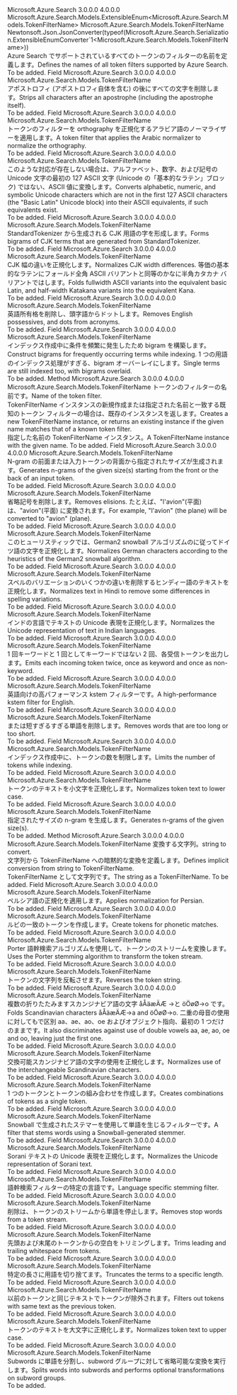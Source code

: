 <Type Name="TokenFilterName" FullName="Microsoft.Azure.Search.Models.TokenFilterName">
  <TypeSignature Language="C#" Value="public sealed class TokenFilterName : Microsoft.Azure.Search.Models.ExtensibleEnum&lt;Microsoft.Azure.Search.Models.TokenFilterName&gt;" />
  <TypeSignature Language="ILAsm" Value=".class public auto ansi sealed beforefieldinit TokenFilterName extends Microsoft.Azure.Search.Models.ExtensibleEnum`1&lt;class Microsoft.Azure.Search.Models.TokenFilterName&gt;" />
  <TypeSignature Language="DocId" Value="T:Microsoft.Azure.Search.Models.TokenFilterName" />
  <TypeSignature Language="VB.NET" Value="Public NotInheritable Class TokenFilterName&#xA;Inherits ExtensibleEnum(Of TokenFilterName)" />
  <TypeSignature Language="F#" Value="type TokenFilterName = class&#xA;    inherit ExtensibleEnum&lt;TokenFilterName&gt;" />
  <AssemblyInfo>
    <AssemblyName>Microsoft.Azure.Search</AssemblyName>
    <AssemblyVersion>3.0.0.0</AssemblyVersion>
    <AssemblyVersion>4.0.0.0</AssemblyVersion>
  </AssemblyInfo>
  <Base>
    <BaseTypeName>Microsoft.Azure.Search.Models.ExtensibleEnum&lt;Microsoft.Azure.Search.Models.TokenFilterName&gt;</BaseTypeName>
    <BaseTypeArguments>
      <BaseTypeArgument TypeParamName="T">Microsoft.Azure.Search.Models.TokenFilterName</BaseTypeArgument>
    </BaseTypeArguments>
  </Base>
  <Interfaces />
  <Attributes>
    <Attribute>
      <AttributeName>Newtonsoft.Json.JsonConverter(typeof(Microsoft.Azure.Search.Serialization.ExtensibleEnumConverter`1&lt;Microsoft.Azure.Search.Models.TokenFilterName&gt;))</AttributeName>
    </Attribute>
  </Attributes>
  <Docs>
    <summary>
            <span data-ttu-id="eac76-101">Azure Search でサポートされているすべてのトークンのフィルターの名前を定義します。</span><span class="sxs-lookup"><span data-stu-id="eac76-101">Defines the names of all token filters supported by Azure Search.</span></span>
            <see href="https://docs.microsoft.com/rest/api/searchservice/Custom-analyzers-in-Azure-Search" /></summary>
    <remarks>To be added.</remarks>
  </Docs>
  <Members>
    <Member MemberName="Apostrophe">
      <MemberSignature Language="C#" Value="public static readonly Microsoft.Azure.Search.Models.TokenFilterName Apostrophe;" />
      <MemberSignature Language="ILAsm" Value=".field public static initonly class Microsoft.Azure.Search.Models.TokenFilterName Apostrophe" />
      <MemberSignature Language="DocId" Value="F:Microsoft.Azure.Search.Models.TokenFilterName.Apostrophe" />
      <MemberSignature Language="VB.NET" Value="Public Shared ReadOnly Apostrophe As TokenFilterName " />
      <MemberSignature Language="F#" Value=" staticval mutable Apostrophe : Microsoft.Azure.Search.Models.TokenFilterName" Usage="Microsoft.Azure.Search.Models.TokenFilterName.Apostrophe" />
      <MemberType>Field</MemberType>
      <AssemblyInfo>
        <AssemblyName>Microsoft.Azure.Search</AssemblyName>
        <AssemblyVersion>3.0.0.0</AssemblyVersion>
        <AssemblyVersion>4.0.0.0</AssemblyVersion>
      </AssemblyInfo>
      <ReturnValue>
        <ReturnType>Microsoft.Azure.Search.Models.TokenFilterName</ReturnType>
      </ReturnValue>
      <Docs>
        <summary>
            <span data-ttu-id="eac76-102">アポストロフィ (アポストロフィ自体を含む) の後にすべての文字を削除します。</span><span class="sxs-lookup"><span data-stu-id="eac76-102">Strips all characters after an apostrophe (including the apostrophe itself).</span></span>
            <see href="http://lucene.apache.org/core/4_10_3/analyzers-common/org/apache/lucene/analysis/tr/ApostropheFilter.html" /></summary>
        <remarks>To be added.</remarks>
      </Docs>
    </Member>
    <Member MemberName="ArabicNormalization">
      <MemberSignature Language="C#" Value="public static readonly Microsoft.Azure.Search.Models.TokenFilterName ArabicNormalization;" />
      <MemberSignature Language="ILAsm" Value=".field public static initonly class Microsoft.Azure.Search.Models.TokenFilterName ArabicNormalization" />
      <MemberSignature Language="DocId" Value="F:Microsoft.Azure.Search.Models.TokenFilterName.ArabicNormalization" />
      <MemberSignature Language="VB.NET" Value="Public Shared ReadOnly ArabicNormalization As TokenFilterName " />
      <MemberSignature Language="F#" Value=" staticval mutable ArabicNormalization : Microsoft.Azure.Search.Models.TokenFilterName" Usage="Microsoft.Azure.Search.Models.TokenFilterName.ArabicNormalization" />
      <MemberType>Field</MemberType>
      <AssemblyInfo>
        <AssemblyName>Microsoft.Azure.Search</AssemblyName>
        <AssemblyVersion>3.0.0.0</AssemblyVersion>
        <AssemblyVersion>4.0.0.0</AssemblyVersion>
      </AssemblyInfo>
      <ReturnValue>
        <ReturnType>Microsoft.Azure.Search.Models.TokenFilterName</ReturnType>
      </ReturnValue>
      <Docs>
        <summary>
            <span data-ttu-id="eac76-103">トークンのフィルターを orthography を正規化するアラビア語のノーマライザーを適用します。</span><span class="sxs-lookup"><span data-stu-id="eac76-103">A token filter that applies the Arabic normalizer to normalize the orthography.</span></span>
            <see href="http://lucene.apache.org/core/4_10_3/analyzers-common/org/apache/lucene/analysis/ar/ArabicNormalizationFilter.html" /></summary>
        <remarks>To be added.</remarks>
      </Docs>
    </Member>
    <Member MemberName="AsciiFolding">
      <MemberSignature Language="C#" Value="public static readonly Microsoft.Azure.Search.Models.TokenFilterName AsciiFolding;" />
      <MemberSignature Language="ILAsm" Value=".field public static initonly class Microsoft.Azure.Search.Models.TokenFilterName AsciiFolding" />
      <MemberSignature Language="DocId" Value="F:Microsoft.Azure.Search.Models.TokenFilterName.AsciiFolding" />
      <MemberSignature Language="VB.NET" Value="Public Shared ReadOnly AsciiFolding As TokenFilterName " />
      <MemberSignature Language="F#" Value=" staticval mutable AsciiFolding : Microsoft.Azure.Search.Models.TokenFilterName" Usage="Microsoft.Azure.Search.Models.TokenFilterName.AsciiFolding" />
      <MemberType>Field</MemberType>
      <AssemblyInfo>
        <AssemblyName>Microsoft.Azure.Search</AssemblyName>
        <AssemblyVersion>3.0.0.0</AssemblyVersion>
        <AssemblyVersion>4.0.0.0</AssemblyVersion>
      </AssemblyInfo>
      <ReturnValue>
        <ReturnType>Microsoft.Azure.Search.Models.TokenFilterName</ReturnType>
      </ReturnValue>
      <Docs>
        <summary>
            <span data-ttu-id="eac76-104">このような対応が存在しない場合は、アルファベット、数字、および記号の Unicode 文字の最初の 127 ASCII 文字 (Unicode の「基本的なラテン」ブロック) ではない、ASCII 値に変換します。</span><span class="sxs-lookup"><span data-stu-id="eac76-104">Converts alphabetic, numeric, and symbolic Unicode characters which are not in the first 127 ASCII characters (the "Basic Latin" Unicode block) into their ASCII equivalents, if such equivalents exist.</span></span>
            <see href="http://lucene.apache.org/core/4_10_3/analyzers-common/org/apache/lucene/analysis/miscellaneous/ASCIIFoldingFilter.html" /></summary>
        <remarks>To be added.</remarks>
      </Docs>
    </Member>
    <Member MemberName="CjkBigram">
      <MemberSignature Language="C#" Value="public static readonly Microsoft.Azure.Search.Models.TokenFilterName CjkBigram;" />
      <MemberSignature Language="ILAsm" Value=".field public static initonly class Microsoft.Azure.Search.Models.TokenFilterName CjkBigram" />
      <MemberSignature Language="DocId" Value="F:Microsoft.Azure.Search.Models.TokenFilterName.CjkBigram" />
      <MemberSignature Language="VB.NET" Value="Public Shared ReadOnly CjkBigram As TokenFilterName " />
      <MemberSignature Language="F#" Value=" staticval mutable CjkBigram : Microsoft.Azure.Search.Models.TokenFilterName" Usage="Microsoft.Azure.Search.Models.TokenFilterName.CjkBigram" />
      <MemberType>Field</MemberType>
      <AssemblyInfo>
        <AssemblyName>Microsoft.Azure.Search</AssemblyName>
        <AssemblyVersion>3.0.0.0</AssemblyVersion>
        <AssemblyVersion>4.0.0.0</AssemblyVersion>
      </AssemblyInfo>
      <ReturnValue>
        <ReturnType>Microsoft.Azure.Search.Models.TokenFilterName</ReturnType>
      </ReturnValue>
      <Docs>
        <summary>
            <span data-ttu-id="eac76-105">StandardTokenizer から生成される CJK 用語の字を形成します。</span><span class="sxs-lookup"><span data-stu-id="eac76-105">Forms bigrams of CJK terms that are generated from StandardTokenizer.</span></span>
            <see href="http://lucene.apache.org/core/4_10_3/analyzers-common/org/apache/lucene/analysis/cjk/CJKBigramFilter.html" /></summary>
        <remarks>To be added.</remarks>
      </Docs>
    </Member>
    <Member MemberName="CjkWidth">
      <MemberSignature Language="C#" Value="public static readonly Microsoft.Azure.Search.Models.TokenFilterName CjkWidth;" />
      <MemberSignature Language="ILAsm" Value=".field public static initonly class Microsoft.Azure.Search.Models.TokenFilterName CjkWidth" />
      <MemberSignature Language="DocId" Value="F:Microsoft.Azure.Search.Models.TokenFilterName.CjkWidth" />
      <MemberSignature Language="VB.NET" Value="Public Shared ReadOnly CjkWidth As TokenFilterName " />
      <MemberSignature Language="F#" Value=" staticval mutable CjkWidth : Microsoft.Azure.Search.Models.TokenFilterName" Usage="Microsoft.Azure.Search.Models.TokenFilterName.CjkWidth" />
      <MemberType>Field</MemberType>
      <AssemblyInfo>
        <AssemblyName>Microsoft.Azure.Search</AssemblyName>
        <AssemblyVersion>3.0.0.0</AssemblyVersion>
        <AssemblyVersion>4.0.0.0</AssemblyVersion>
      </AssemblyInfo>
      <ReturnValue>
        <ReturnType>Microsoft.Azure.Search.Models.TokenFilterName</ReturnType>
      </ReturnValue>
      <Docs>
        <summary>
            <span data-ttu-id="eac76-106">CJK 幅の違いを正規化します。</span><span class="sxs-lookup"><span data-stu-id="eac76-106">Normalizes CJK width differences.</span></span> <span data-ttu-id="eac76-107">等価の基本的なラテンにフォールド全角 ASCII バリアントと同等のかなに半角カタカナ バリアントではします。</span><span class="sxs-lookup"><span data-stu-id="eac76-107">Folds fullwidth ASCII variants into the equivalent basic Latin, and half-width Katakana variants into the equivalent Kana.</span></span>
            <see href="http://lucene.apache.org/core/4_10_3/analyzers-common/org/apache/lucene/analysis/cjk/CJKWidthFilter.html" /></summary>
        <remarks>To be added.</remarks>
      </Docs>
    </Member>
    <Member MemberName="Classic">
      <MemberSignature Language="C#" Value="public static readonly Microsoft.Azure.Search.Models.TokenFilterName Classic;" />
      <MemberSignature Language="ILAsm" Value=".field public static initonly class Microsoft.Azure.Search.Models.TokenFilterName Classic" />
      <MemberSignature Language="DocId" Value="F:Microsoft.Azure.Search.Models.TokenFilterName.Classic" />
      <MemberSignature Language="VB.NET" Value="Public Shared ReadOnly Classic As TokenFilterName " />
      <MemberSignature Language="F#" Value=" staticval mutable Classic : Microsoft.Azure.Search.Models.TokenFilterName" Usage="Microsoft.Azure.Search.Models.TokenFilterName.Classic" />
      <MemberType>Field</MemberType>
      <AssemblyInfo>
        <AssemblyName>Microsoft.Azure.Search</AssemblyName>
        <AssemblyVersion>3.0.0.0</AssemblyVersion>
        <AssemblyVersion>4.0.0.0</AssemblyVersion>
      </AssemblyInfo>
      <ReturnValue>
        <ReturnType>Microsoft.Azure.Search.Models.TokenFilterName</ReturnType>
      </ReturnValue>
      <Docs>
        <summary>
            <span data-ttu-id="eac76-108">英語所有格を削除し、頭字語からドットします。</span><span class="sxs-lookup"><span data-stu-id="eac76-108">Removes English possessives, and dots from acronyms.</span></span>
            <see href="http://lucene.apache.org/core/4_10_3/analyzers-common/org/apache/lucene/analysis/standard/ClassicFilter.html" /></summary>
        <remarks>To be added.</remarks>
      </Docs>
    </Member>
    <Member MemberName="CommonGram">
      <MemberSignature Language="C#" Value="public static readonly Microsoft.Azure.Search.Models.TokenFilterName CommonGram;" />
      <MemberSignature Language="ILAsm" Value=".field public static initonly class Microsoft.Azure.Search.Models.TokenFilterName CommonGram" />
      <MemberSignature Language="DocId" Value="F:Microsoft.Azure.Search.Models.TokenFilterName.CommonGram" />
      <MemberSignature Language="VB.NET" Value="Public Shared ReadOnly CommonGram As TokenFilterName " />
      <MemberSignature Language="F#" Value=" staticval mutable CommonGram : Microsoft.Azure.Search.Models.TokenFilterName" Usage="Microsoft.Azure.Search.Models.TokenFilterName.CommonGram" />
      <MemberType>Field</MemberType>
      <AssemblyInfo>
        <AssemblyName>Microsoft.Azure.Search</AssemblyName>
        <AssemblyVersion>3.0.0.0</AssemblyVersion>
        <AssemblyVersion>4.0.0.0</AssemblyVersion>
      </AssemblyInfo>
      <ReturnValue>
        <ReturnType>Microsoft.Azure.Search.Models.TokenFilterName</ReturnType>
      </ReturnValue>
      <Docs>
        <summary>
            <span data-ttu-id="eac76-109">インデックス作成中に条件を頻繁に発生したため bigram を構築します。</span><span class="sxs-lookup"><span data-stu-id="eac76-109">Construct bigrams for frequently occurring terms while indexing.</span></span>
            <span data-ttu-id="eac76-110">1 つの用語のインデックス処理がすぎる、bigram オーバーレイにします。</span><span class="sxs-lookup"><span data-stu-id="eac76-110">Single terms are still indexed too, with bigrams overlaid.</span></span>
            <see href="http://lucene.apache.org/core/4_10_3/analyzers-common/org/apache/lucene/analysis/commongrams/CommonGramsFilter.html" /></summary>
        <remarks>To be added.</remarks>
      </Docs>
    </Member>
    <Member MemberName="Create">
      <MemberSignature Language="C#" Value="public static Microsoft.Azure.Search.Models.TokenFilterName Create (string name);" />
      <MemberSignature Language="ILAsm" Value=".method public static hidebysig class Microsoft.Azure.Search.Models.TokenFilterName Create(string name) cil managed" />
      <MemberSignature Language="DocId" Value="M:Microsoft.Azure.Search.Models.TokenFilterName.Create(System.String)" />
      <MemberSignature Language="VB.NET" Value="Public Shared Function Create (name As String) As TokenFilterName" />
      <MemberSignature Language="F#" Value="static member Create : string -&gt; Microsoft.Azure.Search.Models.TokenFilterName" Usage="Microsoft.Azure.Search.Models.TokenFilterName.Create name" />
      <MemberType>Method</MemberType>
      <AssemblyInfo>
        <AssemblyName>Microsoft.Azure.Search</AssemblyName>
        <AssemblyVersion>3.0.0.0</AssemblyVersion>
        <AssemblyVersion>4.0.0.0</AssemblyVersion>
      </AssemblyInfo>
      <ReturnValue>
        <ReturnType>Microsoft.Azure.Search.Models.TokenFilterName</ReturnType>
      </ReturnValue>
      <Parameters>
        <Parameter Name="name" Type="System.String" />
      </Parameters>
      <Docs>
        <param name="name"><span data-ttu-id="eac76-111">トークンのフィルターの名前です。</span><span class="sxs-lookup"><span data-stu-id="eac76-111">Name of the token filter.</span></span></param>
        <summary>
            <span data-ttu-id="eac76-112">TokenFilterName インスタンスの新規作成または指定された名前と一致する既知のトークン フィルターの場合は、既存のインスタンスを返します。</span><span class="sxs-lookup"><span data-stu-id="eac76-112">Creates a new TokenFilterName instance, or returns an existing instance if the given name matches that of a known token filter.</span></span>
            </summary>
        <returns><span data-ttu-id="eac76-113">指定した名前の TokenFilterName インスタンス。</span><span class="sxs-lookup"><span data-stu-id="eac76-113">A TokenFilterName instance with the given name.</span></span></returns>
        <remarks>To be added.</remarks>
      </Docs>
    </Member>
    <Member MemberName="EdgeNGram">
      <MemberSignature Language="C#" Value="public static readonly Microsoft.Azure.Search.Models.TokenFilterName EdgeNGram;" />
      <MemberSignature Language="ILAsm" Value=".field public static initonly class Microsoft.Azure.Search.Models.TokenFilterName EdgeNGram" />
      <MemberSignature Language="DocId" Value="F:Microsoft.Azure.Search.Models.TokenFilterName.EdgeNGram" />
      <MemberSignature Language="VB.NET" Value="Public Shared ReadOnly EdgeNGram As TokenFilterName " />
      <MemberSignature Language="F#" Value=" staticval mutable EdgeNGram : Microsoft.Azure.Search.Models.TokenFilterName" Usage="Microsoft.Azure.Search.Models.TokenFilterName.EdgeNGram" />
      <MemberType>Field</MemberType>
      <AssemblyInfo>
        <AssemblyName>Microsoft.Azure.Search</AssemblyName>
        <AssemblyVersion>3.0.0.0</AssemblyVersion>
        <AssemblyVersion>4.0.0.0</AssemblyVersion>
      </AssemblyInfo>
      <ReturnValue>
        <ReturnType>Microsoft.Azure.Search.Models.TokenFilterName</ReturnType>
      </ReturnValue>
      <Docs>
        <summary>
            <span data-ttu-id="eac76-114">N-gram の前面または入力トークンの背面から指定されたサイズが生成されます。</span><span class="sxs-lookup"><span data-stu-id="eac76-114">Generates n-grams of the given size(s) starting from the front or the back of an input token.</span></span>
            <see href="http://lucene.apache.org/core/4_10_3/analyzers-common/org/apache/lucene/analysis/ngram/EdgeNGramTokenFilter.html" /></summary>
        <remarks>To be added.</remarks>
      </Docs>
    </Member>
    <Member MemberName="Elision">
      <MemberSignature Language="C#" Value="public static readonly Microsoft.Azure.Search.Models.TokenFilterName Elision;" />
      <MemberSignature Language="ILAsm" Value=".field public static initonly class Microsoft.Azure.Search.Models.TokenFilterName Elision" />
      <MemberSignature Language="DocId" Value="F:Microsoft.Azure.Search.Models.TokenFilterName.Elision" />
      <MemberSignature Language="VB.NET" Value="Public Shared ReadOnly Elision As TokenFilterName " />
      <MemberSignature Language="F#" Value=" staticval mutable Elision : Microsoft.Azure.Search.Models.TokenFilterName" Usage="Microsoft.Azure.Search.Models.TokenFilterName.Elision" />
      <MemberType>Field</MemberType>
      <AssemblyInfo>
        <AssemblyName>Microsoft.Azure.Search</AssemblyName>
        <AssemblyVersion>3.0.0.0</AssemblyVersion>
        <AssemblyVersion>4.0.0.0</AssemblyVersion>
      </AssemblyInfo>
      <ReturnValue>
        <ReturnType>Microsoft.Azure.Search.Models.TokenFilterName</ReturnType>
      </ReturnValue>
      <Docs>
        <summary>
            <span data-ttu-id="eac76-115">省略記号を削除します。</span><span class="sxs-lookup"><span data-stu-id="eac76-115">Removes elisions.</span></span> <span data-ttu-id="eac76-116">たとえば、"l'avion"(平面) は、"avion"(平面) に変換されます。</span><span class="sxs-lookup"><span data-stu-id="eac76-116">For example, "l'avion" (the plane) will be converted to "avion" (plane).</span></span>
            <see href="http://lucene.apache.org/core/4_10_3/analyzers-common/org/apache/lucene/analysis/util/ElisionFilter.html" /></summary>
        <remarks>To be added.</remarks>
      </Docs>
    </Member>
    <Member MemberName="GermanNormalization">
      <MemberSignature Language="C#" Value="public static readonly Microsoft.Azure.Search.Models.TokenFilterName GermanNormalization;" />
      <MemberSignature Language="ILAsm" Value=".field public static initonly class Microsoft.Azure.Search.Models.TokenFilterName GermanNormalization" />
      <MemberSignature Language="DocId" Value="F:Microsoft.Azure.Search.Models.TokenFilterName.GermanNormalization" />
      <MemberSignature Language="VB.NET" Value="Public Shared ReadOnly GermanNormalization As TokenFilterName " />
      <MemberSignature Language="F#" Value=" staticval mutable GermanNormalization : Microsoft.Azure.Search.Models.TokenFilterName" Usage="Microsoft.Azure.Search.Models.TokenFilterName.GermanNormalization" />
      <MemberType>Field</MemberType>
      <AssemblyInfo>
        <AssemblyName>Microsoft.Azure.Search</AssemblyName>
        <AssemblyVersion>3.0.0.0</AssemblyVersion>
        <AssemblyVersion>4.0.0.0</AssemblyVersion>
      </AssemblyInfo>
      <ReturnValue>
        <ReturnType>Microsoft.Azure.Search.Models.TokenFilterName</ReturnType>
      </ReturnValue>
      <Docs>
        <summary>
            <span data-ttu-id="eac76-117">このヒューリスティックでは、German2 snowball アルゴリズムのに従ってドイツ語の文字を正規化します。</span><span class="sxs-lookup"><span data-stu-id="eac76-117">Normalizes German characters according to the heuristics of the German2 snowball algorithm.</span></span>
            <see href="http://lucene.apache.org/core/4_10_3/analyzers-common/org/apache/lucene/analysis/de/GermanNormalizationFilter.html" /></summary>
        <remarks>To be added.</remarks>
      </Docs>
    </Member>
    <Member MemberName="HindiNormalization">
      <MemberSignature Language="C#" Value="public static readonly Microsoft.Azure.Search.Models.TokenFilterName HindiNormalization;" />
      <MemberSignature Language="ILAsm" Value=".field public static initonly class Microsoft.Azure.Search.Models.TokenFilterName HindiNormalization" />
      <MemberSignature Language="DocId" Value="F:Microsoft.Azure.Search.Models.TokenFilterName.HindiNormalization" />
      <MemberSignature Language="VB.NET" Value="Public Shared ReadOnly HindiNormalization As TokenFilterName " />
      <MemberSignature Language="F#" Value=" staticval mutable HindiNormalization : Microsoft.Azure.Search.Models.TokenFilterName" Usage="Microsoft.Azure.Search.Models.TokenFilterName.HindiNormalization" />
      <MemberType>Field</MemberType>
      <AssemblyInfo>
        <AssemblyName>Microsoft.Azure.Search</AssemblyName>
        <AssemblyVersion>3.0.0.0</AssemblyVersion>
        <AssemblyVersion>4.0.0.0</AssemblyVersion>
      </AssemblyInfo>
      <ReturnValue>
        <ReturnType>Microsoft.Azure.Search.Models.TokenFilterName</ReturnType>
      </ReturnValue>
      <Docs>
        <summary>
            <span data-ttu-id="eac76-118">スペルのバリエーションのいくつかの違いを削除するヒンディー語のテキストを正規化します。</span><span class="sxs-lookup"><span data-stu-id="eac76-118">Normalizes text in Hindi to remove some differences in spelling variations.</span></span>
            <see href="http://lucene.apache.org/core/4_10_3/analyzers-common/org/apache/lucene/analysis/hi/HindiNormalizationFilter.html" /></summary>
        <remarks>To be added.</remarks>
      </Docs>
    </Member>
    <Member MemberName="IndicNormalization">
      <MemberSignature Language="C#" Value="public static readonly Microsoft.Azure.Search.Models.TokenFilterName IndicNormalization;" />
      <MemberSignature Language="ILAsm" Value=".field public static initonly class Microsoft.Azure.Search.Models.TokenFilterName IndicNormalization" />
      <MemberSignature Language="DocId" Value="F:Microsoft.Azure.Search.Models.TokenFilterName.IndicNormalization" />
      <MemberSignature Language="VB.NET" Value="Public Shared ReadOnly IndicNormalization As TokenFilterName " />
      <MemberSignature Language="F#" Value=" staticval mutable IndicNormalization : Microsoft.Azure.Search.Models.TokenFilterName" Usage="Microsoft.Azure.Search.Models.TokenFilterName.IndicNormalization" />
      <MemberType>Field</MemberType>
      <AssemblyInfo>
        <AssemblyName>Microsoft.Azure.Search</AssemblyName>
        <AssemblyVersion>3.0.0.0</AssemblyVersion>
        <AssemblyVersion>4.0.0.0</AssemblyVersion>
      </AssemblyInfo>
      <ReturnValue>
        <ReturnType>Microsoft.Azure.Search.Models.TokenFilterName</ReturnType>
      </ReturnValue>
      <Docs>
        <summary>
            <span data-ttu-id="eac76-119">インドの言語でテキストの Unicode 表現を正規化します。</span><span class="sxs-lookup"><span data-stu-id="eac76-119">Normalizes the Unicode representation of text in Indian languages.</span></span>
            <see href="http://lucene.apache.org/core/4_10_3/analyzers-common/org/apache/lucene/analysis/in/IndicNormalizationFilter.html" /></summary>
        <remarks>To be added.</remarks>
      </Docs>
    </Member>
    <Member MemberName="KeywordRepeat">
      <MemberSignature Language="C#" Value="public static readonly Microsoft.Azure.Search.Models.TokenFilterName KeywordRepeat;" />
      <MemberSignature Language="ILAsm" Value=".field public static initonly class Microsoft.Azure.Search.Models.TokenFilterName KeywordRepeat" />
      <MemberSignature Language="DocId" Value="F:Microsoft.Azure.Search.Models.TokenFilterName.KeywordRepeat" />
      <MemberSignature Language="VB.NET" Value="Public Shared ReadOnly KeywordRepeat As TokenFilterName " />
      <MemberSignature Language="F#" Value=" staticval mutable KeywordRepeat : Microsoft.Azure.Search.Models.TokenFilterName" Usage="Microsoft.Azure.Search.Models.TokenFilterName.KeywordRepeat" />
      <MemberType>Field</MemberType>
      <AssemblyInfo>
        <AssemblyName>Microsoft.Azure.Search</AssemblyName>
        <AssemblyVersion>3.0.0.0</AssemblyVersion>
        <AssemblyVersion>4.0.0.0</AssemblyVersion>
      </AssemblyInfo>
      <ReturnValue>
        <ReturnType>Microsoft.Azure.Search.Models.TokenFilterName</ReturnType>
      </ReturnValue>
      <Docs>
        <summary>
            <span data-ttu-id="eac76-120">1 回キーワードと 1 回としてキーワードではない 2 回、各受信トークンを出力します。</span><span class="sxs-lookup"><span data-stu-id="eac76-120">Emits each incoming token twice, once as keyword and once as non-keyword.</span></span>
            <see href="http://lucene.apache.org/core/4_10_3/analyzers-common/org/apache/lucene/analysis/miscellaneous/KeywordRepeatFilter.html" /></summary>
        <remarks>To be added.</remarks>
      </Docs>
    </Member>
    <Member MemberName="KStem">
      <MemberSignature Language="C#" Value="public static readonly Microsoft.Azure.Search.Models.TokenFilterName KStem;" />
      <MemberSignature Language="ILAsm" Value=".field public static initonly class Microsoft.Azure.Search.Models.TokenFilterName KStem" />
      <MemberSignature Language="DocId" Value="F:Microsoft.Azure.Search.Models.TokenFilterName.KStem" />
      <MemberSignature Language="VB.NET" Value="Public Shared ReadOnly KStem As TokenFilterName " />
      <MemberSignature Language="F#" Value=" staticval mutable KStem : Microsoft.Azure.Search.Models.TokenFilterName" Usage="Microsoft.Azure.Search.Models.TokenFilterName.KStem" />
      <MemberType>Field</MemberType>
      <AssemblyInfo>
        <AssemblyName>Microsoft.Azure.Search</AssemblyName>
        <AssemblyVersion>3.0.0.0</AssemblyVersion>
        <AssemblyVersion>4.0.0.0</AssemblyVersion>
      </AssemblyInfo>
      <ReturnValue>
        <ReturnType>Microsoft.Azure.Search.Models.TokenFilterName</ReturnType>
      </ReturnValue>
      <Docs>
        <summary>
            <span data-ttu-id="eac76-121">英語向けの高パフォーマンス kstem フィルターです。</span><span class="sxs-lookup"><span data-stu-id="eac76-121">A high-performance kstem filter for English.</span></span>
            <see href="http://lucene.apache.org/core/4_10_3/analyzers-common/org/apache/lucene/analysis/en/KStemFilter.html" /></summary>
        <remarks>To be added.</remarks>
      </Docs>
    </Member>
    <Member MemberName="Length">
      <MemberSignature Language="C#" Value="public static readonly Microsoft.Azure.Search.Models.TokenFilterName Length;" />
      <MemberSignature Language="ILAsm" Value=".field public static initonly class Microsoft.Azure.Search.Models.TokenFilterName Length" />
      <MemberSignature Language="DocId" Value="F:Microsoft.Azure.Search.Models.TokenFilterName.Length" />
      <MemberSignature Language="VB.NET" Value="Public Shared ReadOnly Length As TokenFilterName " />
      <MemberSignature Language="F#" Value=" staticval mutable Length : Microsoft.Azure.Search.Models.TokenFilterName" Usage="Microsoft.Azure.Search.Models.TokenFilterName.Length" />
      <MemberType>Field</MemberType>
      <AssemblyInfo>
        <AssemblyName>Microsoft.Azure.Search</AssemblyName>
        <AssemblyVersion>3.0.0.0</AssemblyVersion>
        <AssemblyVersion>4.0.0.0</AssemblyVersion>
      </AssemblyInfo>
      <ReturnValue>
        <ReturnType>Microsoft.Azure.Search.Models.TokenFilterName</ReturnType>
      </ReturnValue>
      <Docs>
        <summary>
            <span data-ttu-id="eac76-122">または短すぎるすぎる単語を削除します。</span><span class="sxs-lookup"><span data-stu-id="eac76-122">Removes words that are too long or too short.</span></span>
            <see href="http://lucene.apache.org/core/4_10_3/analyzers-common/org/apache/lucene/analysis/miscellaneous/LengthFilter.html" /></summary>
        <remarks>To be added.</remarks>
      </Docs>
    </Member>
    <Member MemberName="Limit">
      <MemberSignature Language="C#" Value="public static readonly Microsoft.Azure.Search.Models.TokenFilterName Limit;" />
      <MemberSignature Language="ILAsm" Value=".field public static initonly class Microsoft.Azure.Search.Models.TokenFilterName Limit" />
      <MemberSignature Language="DocId" Value="F:Microsoft.Azure.Search.Models.TokenFilterName.Limit" />
      <MemberSignature Language="VB.NET" Value="Public Shared ReadOnly Limit As TokenFilterName " />
      <MemberSignature Language="F#" Value=" staticval mutable Limit : Microsoft.Azure.Search.Models.TokenFilterName" Usage="Microsoft.Azure.Search.Models.TokenFilterName.Limit" />
      <MemberType>Field</MemberType>
      <AssemblyInfo>
        <AssemblyName>Microsoft.Azure.Search</AssemblyName>
        <AssemblyVersion>3.0.0.0</AssemblyVersion>
        <AssemblyVersion>4.0.0.0</AssemblyVersion>
      </AssemblyInfo>
      <ReturnValue>
        <ReturnType>Microsoft.Azure.Search.Models.TokenFilterName</ReturnType>
      </ReturnValue>
      <Docs>
        <summary>
            <span data-ttu-id="eac76-123">インデックス作成中に、トークンの数を制限します。</span><span class="sxs-lookup"><span data-stu-id="eac76-123">Limits the number of tokens while indexing.</span></span>
            <see href="http://lucene.apache.org/core/4_10_3/analyzers-common/org/apache/lucene/analysis/miscellaneous/LimitTokenCountFilter.html" /></summary>
        <remarks>To be added.</remarks>
      </Docs>
    </Member>
    <Member MemberName="Lowercase">
      <MemberSignature Language="C#" Value="public static readonly Microsoft.Azure.Search.Models.TokenFilterName Lowercase;" />
      <MemberSignature Language="ILAsm" Value=".field public static initonly class Microsoft.Azure.Search.Models.TokenFilterName Lowercase" />
      <MemberSignature Language="DocId" Value="F:Microsoft.Azure.Search.Models.TokenFilterName.Lowercase" />
      <MemberSignature Language="VB.NET" Value="Public Shared ReadOnly Lowercase As TokenFilterName " />
      <MemberSignature Language="F#" Value=" staticval mutable Lowercase : Microsoft.Azure.Search.Models.TokenFilterName" Usage="Microsoft.Azure.Search.Models.TokenFilterName.Lowercase" />
      <MemberType>Field</MemberType>
      <AssemblyInfo>
        <AssemblyName>Microsoft.Azure.Search</AssemblyName>
        <AssemblyVersion>3.0.0.0</AssemblyVersion>
        <AssemblyVersion>4.0.0.0</AssemblyVersion>
      </AssemblyInfo>
      <ReturnValue>
        <ReturnType>Microsoft.Azure.Search.Models.TokenFilterName</ReturnType>
      </ReturnValue>
      <Docs>
        <summary>
            <span data-ttu-id="eac76-124">トークンのテキストを小文字を正規化します。</span><span class="sxs-lookup"><span data-stu-id="eac76-124">Normalizes token text to lower case.</span></span>
            <see href="http://lucene.apache.org/core/4_10_3/analyzers-common/org/apache/lucene/analysis/core/LowerCaseFilter.html" /></summary>
        <remarks>To be added.</remarks>
      </Docs>
    </Member>
    <Member MemberName="NGram">
      <MemberSignature Language="C#" Value="public static readonly Microsoft.Azure.Search.Models.TokenFilterName NGram;" />
      <MemberSignature Language="ILAsm" Value=".field public static initonly class Microsoft.Azure.Search.Models.TokenFilterName NGram" />
      <MemberSignature Language="DocId" Value="F:Microsoft.Azure.Search.Models.TokenFilterName.NGram" />
      <MemberSignature Language="VB.NET" Value="Public Shared ReadOnly NGram As TokenFilterName " />
      <MemberSignature Language="F#" Value=" staticval mutable NGram : Microsoft.Azure.Search.Models.TokenFilterName" Usage="Microsoft.Azure.Search.Models.TokenFilterName.NGram" />
      <MemberType>Field</MemberType>
      <AssemblyInfo>
        <AssemblyName>Microsoft.Azure.Search</AssemblyName>
        <AssemblyVersion>3.0.0.0</AssemblyVersion>
        <AssemblyVersion>4.0.0.0</AssemblyVersion>
      </AssemblyInfo>
      <ReturnValue>
        <ReturnType>Microsoft.Azure.Search.Models.TokenFilterName</ReturnType>
      </ReturnValue>
      <Docs>
        <summary>
            <span data-ttu-id="eac76-125">指定されたサイズの n-gram を生成します。</span><span class="sxs-lookup"><span data-stu-id="eac76-125">Generates n-grams of the given size(s).</span></span>
            <see href="http://lucene.apache.org/core/4_10_3/analyzers-common/org/apache/lucene/analysis/ngram/NGramTokenFilter.html" /></summary>
        <remarks>To be added.</remarks>
      </Docs>
    </Member>
    <Member MemberName="op_Implicit">
      <MemberSignature Language="C#" Value="public static implicit operator Microsoft.Azure.Search.Models.TokenFilterName (string name);" />
      <MemberSignature Language="ILAsm" Value=".method public static hidebysig specialname class Microsoft.Azure.Search.Models.TokenFilterName op_Implicit(string name) cil managed" />
      <MemberSignature Language="DocId" Value="M:Microsoft.Azure.Search.Models.TokenFilterName.op_Implicit(System.String)~Microsoft.Azure.Search.Models.TokenFilterName" />
      <MemberSignature Language="VB.NET" Value="Public Shared Widening Operator CType (name As String) As TokenFilterName" />
      <MemberSignature Language="F#" Value="static member op_Implicit : string -&gt; Microsoft.Azure.Search.Models.TokenFilterName" Usage="Microsoft.Azure.Search.Models.TokenFilterName.op_Implicit name" />
      <MemberType>Method</MemberType>
      <AssemblyInfo>
        <AssemblyName>Microsoft.Azure.Search</AssemblyName>
        <AssemblyVersion>3.0.0.0</AssemblyVersion>
        <AssemblyVersion>4.0.0.0</AssemblyVersion>
      </AssemblyInfo>
      <ReturnValue>
        <ReturnType>Microsoft.Azure.Search.Models.TokenFilterName</ReturnType>
      </ReturnValue>
      <Parameters>
        <Parameter Name="name" Type="System.String" />
      </Parameters>
      <Docs>
        <param name="name"><span data-ttu-id="eac76-126">変換する文字列。</span><span class="sxs-lookup"><span data-stu-id="eac76-126">string to convert.</span></span></param>
        <summary>
            <span data-ttu-id="eac76-127">文字列から TokenFilterName への暗黙的な変換を定義します。</span><span class="sxs-lookup"><span data-stu-id="eac76-127">Defines implicit conversion from string to TokenFilterName.</span></span>
            </summary>
        <returns><span data-ttu-id="eac76-128">TokenFilterName として文字列です。</span><span class="sxs-lookup"><span data-stu-id="eac76-128">The string as a TokenFilterName.</span></span></returns>
        <remarks>To be added.</remarks>
      </Docs>
    </Member>
    <Member MemberName="PersianNormalization">
      <MemberSignature Language="C#" Value="public static readonly Microsoft.Azure.Search.Models.TokenFilterName PersianNormalization;" />
      <MemberSignature Language="ILAsm" Value=".field public static initonly class Microsoft.Azure.Search.Models.TokenFilterName PersianNormalization" />
      <MemberSignature Language="DocId" Value="F:Microsoft.Azure.Search.Models.TokenFilterName.PersianNormalization" />
      <MemberSignature Language="VB.NET" Value="Public Shared ReadOnly PersianNormalization As TokenFilterName " />
      <MemberSignature Language="F#" Value=" staticval mutable PersianNormalization : Microsoft.Azure.Search.Models.TokenFilterName" Usage="Microsoft.Azure.Search.Models.TokenFilterName.PersianNormalization" />
      <MemberType>Field</MemberType>
      <AssemblyInfo>
        <AssemblyName>Microsoft.Azure.Search</AssemblyName>
        <AssemblyVersion>3.0.0.0</AssemblyVersion>
        <AssemblyVersion>4.0.0.0</AssemblyVersion>
      </AssemblyInfo>
      <ReturnValue>
        <ReturnType>Microsoft.Azure.Search.Models.TokenFilterName</ReturnType>
      </ReturnValue>
      <Docs>
        <summary>
            <span data-ttu-id="eac76-129">ペルシア語の正規化を適用します。</span><span class="sxs-lookup"><span data-stu-id="eac76-129">Applies normalization for Persian.</span></span>
            <see href="http://lucene.apache.org/core/4_10_3/analyzers-common/org/apache/lucene/analysis/fa/PersianNormalizationFilter.html" /></summary>
        <remarks>To be added.</remarks>
      </Docs>
    </Member>
    <Member MemberName="Phonetic">
      <MemberSignature Language="C#" Value="public static readonly Microsoft.Azure.Search.Models.TokenFilterName Phonetic;" />
      <MemberSignature Language="ILAsm" Value=".field public static initonly class Microsoft.Azure.Search.Models.TokenFilterName Phonetic" />
      <MemberSignature Language="DocId" Value="F:Microsoft.Azure.Search.Models.TokenFilterName.Phonetic" />
      <MemberSignature Language="VB.NET" Value="Public Shared ReadOnly Phonetic As TokenFilterName " />
      <MemberSignature Language="F#" Value=" staticval mutable Phonetic : Microsoft.Azure.Search.Models.TokenFilterName" Usage="Microsoft.Azure.Search.Models.TokenFilterName.Phonetic" />
      <MemberType>Field</MemberType>
      <AssemblyInfo>
        <AssemblyName>Microsoft.Azure.Search</AssemblyName>
        <AssemblyVersion>3.0.0.0</AssemblyVersion>
        <AssemblyVersion>4.0.0.0</AssemblyVersion>
      </AssemblyInfo>
      <ReturnValue>
        <ReturnType>Microsoft.Azure.Search.Models.TokenFilterName</ReturnType>
      </ReturnValue>
      <Docs>
        <summary>
            <span data-ttu-id="eac76-130">ルビの一致のトークンを作成します。</span><span class="sxs-lookup"><span data-stu-id="eac76-130">Create tokens for phonetic matches.</span></span>
            <see href="https://lucene.apache.org/core/4_10_3/analyzers-phonetic/org/apache/lucene/analysis/phonetic/package-tree.html" /></summary>
        <remarks>To be added.</remarks>
      </Docs>
    </Member>
    <Member MemberName="PorterStem">
      <MemberSignature Language="C#" Value="public static readonly Microsoft.Azure.Search.Models.TokenFilterName PorterStem;" />
      <MemberSignature Language="ILAsm" Value=".field public static initonly class Microsoft.Azure.Search.Models.TokenFilterName PorterStem" />
      <MemberSignature Language="DocId" Value="F:Microsoft.Azure.Search.Models.TokenFilterName.PorterStem" />
      <MemberSignature Language="VB.NET" Value="Public Shared ReadOnly PorterStem As TokenFilterName " />
      <MemberSignature Language="F#" Value=" staticval mutable PorterStem : Microsoft.Azure.Search.Models.TokenFilterName" Usage="Microsoft.Azure.Search.Models.TokenFilterName.PorterStem" />
      <MemberType>Field</MemberType>
      <AssemblyInfo>
        <AssemblyName>Microsoft.Azure.Search</AssemblyName>
        <AssemblyVersion>3.0.0.0</AssemblyVersion>
        <AssemblyVersion>4.0.0.0</AssemblyVersion>
      </AssemblyInfo>
      <ReturnValue>
        <ReturnType>Microsoft.Azure.Search.Models.TokenFilterName</ReturnType>
      </ReturnValue>
      <Docs>
        <summary>
            <span data-ttu-id="eac76-131">Porter 語幹検索アルゴリズムを使用して、トークンのストリームを変換します。</span><span class="sxs-lookup"><span data-stu-id="eac76-131">Uses the Porter stemming algorithm to transform the token stream.</span></span>
            <see href="http://tartarus.org/~martin/PorterStemmer/" /></summary>
        <remarks>To be added.</remarks>
      </Docs>
    </Member>
    <Member MemberName="Reverse">
      <MemberSignature Language="C#" Value="public static readonly Microsoft.Azure.Search.Models.TokenFilterName Reverse;" />
      <MemberSignature Language="ILAsm" Value=".field public static initonly class Microsoft.Azure.Search.Models.TokenFilterName Reverse" />
      <MemberSignature Language="DocId" Value="F:Microsoft.Azure.Search.Models.TokenFilterName.Reverse" />
      <MemberSignature Language="VB.NET" Value="Public Shared ReadOnly Reverse As TokenFilterName " />
      <MemberSignature Language="F#" Value=" staticval mutable Reverse : Microsoft.Azure.Search.Models.TokenFilterName" Usage="Microsoft.Azure.Search.Models.TokenFilterName.Reverse" />
      <MemberType>Field</MemberType>
      <AssemblyInfo>
        <AssemblyName>Microsoft.Azure.Search</AssemblyName>
        <AssemblyVersion>3.0.0.0</AssemblyVersion>
        <AssemblyVersion>4.0.0.0</AssemblyVersion>
      </AssemblyInfo>
      <ReturnValue>
        <ReturnType>Microsoft.Azure.Search.Models.TokenFilterName</ReturnType>
      </ReturnValue>
      <Docs>
        <summary>
            <span data-ttu-id="eac76-132">トークンの文字列を反転させます。</span><span class="sxs-lookup"><span data-stu-id="eac76-132">Reverses the token string.</span></span>
            <see href="http://lucene.apache.org/core/4_10_3/analyzers-common/org/apache/lucene/analysis/reverse/ReverseStringFilter.html" /></summary>
        <remarks>To be added.</remarks>
      </Docs>
    </Member>
    <Member MemberName="ScandinavianFoldingNormalization">
      <MemberSignature Language="C#" Value="public static readonly Microsoft.Azure.Search.Models.TokenFilterName ScandinavianFoldingNormalization;" />
      <MemberSignature Language="ILAsm" Value=".field public static initonly class Microsoft.Azure.Search.Models.TokenFilterName ScandinavianFoldingNormalization" />
      <MemberSignature Language="DocId" Value="F:Microsoft.Azure.Search.Models.TokenFilterName.ScandinavianFoldingNormalization" />
      <MemberSignature Language="VB.NET" Value="Public Shared ReadOnly ScandinavianFoldingNormalization As TokenFilterName " />
      <MemberSignature Language="F#" Value=" staticval mutable ScandinavianFoldingNormalization : Microsoft.Azure.Search.Models.TokenFilterName" Usage="Microsoft.Azure.Search.Models.TokenFilterName.ScandinavianFoldingNormalization" />
      <MemberType>Field</MemberType>
      <AssemblyInfo>
        <AssemblyName>Microsoft.Azure.Search</AssemblyName>
        <AssemblyVersion>3.0.0.0</AssemblyVersion>
        <AssemblyVersion>4.0.0.0</AssemblyVersion>
      </AssemblyInfo>
      <ReturnValue>
        <ReturnType>Microsoft.Azure.Search.Models.TokenFilterName</ReturnType>
      </ReturnValue>
      <Docs>
        <summary>
            <span data-ttu-id="eac76-133">複数の折りたたみますスカンジナビア語の文字 åÅäæÄÆ -&gt;と öÖøØ-&gt;o です。</span><span class="sxs-lookup"><span data-stu-id="eac76-133">Folds Scandinavian characters åÅäæÄÆ-&gt;a and öÖøØ-&gt;o.</span></span> <span data-ttu-id="eac76-134">二重の母音の使用に対してもで区別 aa、ae、ao、oe およびオブジェクト指向、最初の 1 つだけのままです。</span><span class="sxs-lookup"><span data-stu-id="eac76-134">It also discriminates against use of double vowels aa, ae, ao, oe and oo, leaving just the first one.</span></span>
            <see href="http://lucene.apache.org/core/4_10_3/analyzers-common/org/apache/lucene/analysis/miscellaneous/ScandinavianFoldingFilter.html" /></summary>
        <remarks>To be added.</remarks>
      </Docs>
    </Member>
    <Member MemberName="ScandinavianNormalization">
      <MemberSignature Language="C#" Value="public static readonly Microsoft.Azure.Search.Models.TokenFilterName ScandinavianNormalization;" />
      <MemberSignature Language="ILAsm" Value=".field public static initonly class Microsoft.Azure.Search.Models.TokenFilterName ScandinavianNormalization" />
      <MemberSignature Language="DocId" Value="F:Microsoft.Azure.Search.Models.TokenFilterName.ScandinavianNormalization" />
      <MemberSignature Language="VB.NET" Value="Public Shared ReadOnly ScandinavianNormalization As TokenFilterName " />
      <MemberSignature Language="F#" Value=" staticval mutable ScandinavianNormalization : Microsoft.Azure.Search.Models.TokenFilterName" Usage="Microsoft.Azure.Search.Models.TokenFilterName.ScandinavianNormalization" />
      <MemberType>Field</MemberType>
      <AssemblyInfo>
        <AssemblyName>Microsoft.Azure.Search</AssemblyName>
        <AssemblyVersion>3.0.0.0</AssemblyVersion>
        <AssemblyVersion>4.0.0.0</AssemblyVersion>
      </AssemblyInfo>
      <ReturnValue>
        <ReturnType>Microsoft.Azure.Search.Models.TokenFilterName</ReturnType>
      </ReturnValue>
      <Docs>
        <summary>
            <span data-ttu-id="eac76-135">交換可能スカンジナビア語の文字の使用を正規化します。</span><span class="sxs-lookup"><span data-stu-id="eac76-135">Normalizes use of the interchangeable Scandinavian characters.</span></span>
            <see href="http://lucene.apache.org/core/4_10_3/analyzers-common/org/apache/lucene/analysis/miscellaneous/ScandinavianNormalizationFilter.html" /></summary>
        <remarks>To be added.</remarks>
      </Docs>
    </Member>
    <Member MemberName="Shingle">
      <MemberSignature Language="C#" Value="public static readonly Microsoft.Azure.Search.Models.TokenFilterName Shingle;" />
      <MemberSignature Language="ILAsm" Value=".field public static initonly class Microsoft.Azure.Search.Models.TokenFilterName Shingle" />
      <MemberSignature Language="DocId" Value="F:Microsoft.Azure.Search.Models.TokenFilterName.Shingle" />
      <MemberSignature Language="VB.NET" Value="Public Shared ReadOnly Shingle As TokenFilterName " />
      <MemberSignature Language="F#" Value=" staticval mutable Shingle : Microsoft.Azure.Search.Models.TokenFilterName" Usage="Microsoft.Azure.Search.Models.TokenFilterName.Shingle" />
      <MemberType>Field</MemberType>
      <AssemblyInfo>
        <AssemblyName>Microsoft.Azure.Search</AssemblyName>
        <AssemblyVersion>3.0.0.0</AssemblyVersion>
        <AssemblyVersion>4.0.0.0</AssemblyVersion>
      </AssemblyInfo>
      <ReturnValue>
        <ReturnType>Microsoft.Azure.Search.Models.TokenFilterName</ReturnType>
      </ReturnValue>
      <Docs>
        <summary>
            <span data-ttu-id="eac76-136">1 つのトークンとトークンの組み合わせを作成します。</span><span class="sxs-lookup"><span data-stu-id="eac76-136">Creates combinations of tokens as a single token.</span></span>
            <see href="http://lucene.apache.org/core/4_10_3/analyzers-common/org/apache/lucene/analysis/shingle/ShingleFilter.html" /></summary>
        <remarks>To be added.</remarks>
      </Docs>
    </Member>
    <Member MemberName="Snowball">
      <MemberSignature Language="C#" Value="public static readonly Microsoft.Azure.Search.Models.TokenFilterName Snowball;" />
      <MemberSignature Language="ILAsm" Value=".field public static initonly class Microsoft.Azure.Search.Models.TokenFilterName Snowball" />
      <MemberSignature Language="DocId" Value="F:Microsoft.Azure.Search.Models.TokenFilterName.Snowball" />
      <MemberSignature Language="VB.NET" Value="Public Shared ReadOnly Snowball As TokenFilterName " />
      <MemberSignature Language="F#" Value=" staticval mutable Snowball : Microsoft.Azure.Search.Models.TokenFilterName" Usage="Microsoft.Azure.Search.Models.TokenFilterName.Snowball" />
      <MemberType>Field</MemberType>
      <AssemblyInfo>
        <AssemblyName>Microsoft.Azure.Search</AssemblyName>
        <AssemblyVersion>3.0.0.0</AssemblyVersion>
        <AssemblyVersion>4.0.0.0</AssemblyVersion>
      </AssemblyInfo>
      <ReturnValue>
        <ReturnType>Microsoft.Azure.Search.Models.TokenFilterName</ReturnType>
      </ReturnValue>
      <Docs>
        <summary>
            <span data-ttu-id="eac76-137">Snowball で生成されたステマーを使用して単語を生じるフィルターです。</span><span class="sxs-lookup"><span data-stu-id="eac76-137">A filter that stems words using a Snowball-generated stemmer.</span></span>
            <see href="http://lucene.apache.org/core/4_10_3/analyzers-common/org/apache/lucene/analysis/snowball/SnowballFilter.html" /></summary>
        <remarks>To be added.</remarks>
      </Docs>
    </Member>
    <Member MemberName="SoraniNormalization">
      <MemberSignature Language="C#" Value="public static readonly Microsoft.Azure.Search.Models.TokenFilterName SoraniNormalization;" />
      <MemberSignature Language="ILAsm" Value=".field public static initonly class Microsoft.Azure.Search.Models.TokenFilterName SoraniNormalization" />
      <MemberSignature Language="DocId" Value="F:Microsoft.Azure.Search.Models.TokenFilterName.SoraniNormalization" />
      <MemberSignature Language="VB.NET" Value="Public Shared ReadOnly SoraniNormalization As TokenFilterName " />
      <MemberSignature Language="F#" Value=" staticval mutable SoraniNormalization : Microsoft.Azure.Search.Models.TokenFilterName" Usage="Microsoft.Azure.Search.Models.TokenFilterName.SoraniNormalization" />
      <MemberType>Field</MemberType>
      <AssemblyInfo>
        <AssemblyName>Microsoft.Azure.Search</AssemblyName>
        <AssemblyVersion>3.0.0.0</AssemblyVersion>
        <AssemblyVersion>4.0.0.0</AssemblyVersion>
      </AssemblyInfo>
      <ReturnValue>
        <ReturnType>Microsoft.Azure.Search.Models.TokenFilterName</ReturnType>
      </ReturnValue>
      <Docs>
        <summary>
            <span data-ttu-id="eac76-138">Sorani テキストの Unicode 表現を正規化します。</span><span class="sxs-lookup"><span data-stu-id="eac76-138">Normalizes the Unicode representation of Sorani text.</span></span>
            <see href="http://lucene.apache.org/core/4_10_3/analyzers-common/org/apache/lucene/analysis/ckb/SoraniNormalizationFilter.html" /></summary>
        <remarks>To be added.</remarks>
      </Docs>
    </Member>
    <Member MemberName="Stemmer">
      <MemberSignature Language="C#" Value="public static readonly Microsoft.Azure.Search.Models.TokenFilterName Stemmer;" />
      <MemberSignature Language="ILAsm" Value=".field public static initonly class Microsoft.Azure.Search.Models.TokenFilterName Stemmer" />
      <MemberSignature Language="DocId" Value="F:Microsoft.Azure.Search.Models.TokenFilterName.Stemmer" />
      <MemberSignature Language="VB.NET" Value="Public Shared ReadOnly Stemmer As TokenFilterName " />
      <MemberSignature Language="F#" Value=" staticval mutable Stemmer : Microsoft.Azure.Search.Models.TokenFilterName" Usage="Microsoft.Azure.Search.Models.TokenFilterName.Stemmer" />
      <MemberType>Field</MemberType>
      <AssemblyInfo>
        <AssemblyName>Microsoft.Azure.Search</AssemblyName>
        <AssemblyVersion>3.0.0.0</AssemblyVersion>
        <AssemblyVersion>4.0.0.0</AssemblyVersion>
      </AssemblyInfo>
      <ReturnValue>
        <ReturnType>Microsoft.Azure.Search.Models.TokenFilterName</ReturnType>
      </ReturnValue>
      <Docs>
        <summary>
            <span data-ttu-id="eac76-139">語幹検索フィルターの特定の言語です。</span><span class="sxs-lookup"><span data-stu-id="eac76-139">Language specific stemming filter.</span></span>
            <see href="https://docs.microsoft.com/rest/api/searchservice/Custom-analyzers-in-Azure-Search#TokenFilters" /></summary>
        <remarks>To be added.</remarks>
      </Docs>
    </Member>
    <Member MemberName="Stopwords">
      <MemberSignature Language="C#" Value="public static readonly Microsoft.Azure.Search.Models.TokenFilterName Stopwords;" />
      <MemberSignature Language="ILAsm" Value=".field public static initonly class Microsoft.Azure.Search.Models.TokenFilterName Stopwords" />
      <MemberSignature Language="DocId" Value="F:Microsoft.Azure.Search.Models.TokenFilterName.Stopwords" />
      <MemberSignature Language="VB.NET" Value="Public Shared ReadOnly Stopwords As TokenFilterName " />
      <MemberSignature Language="F#" Value=" staticval mutable Stopwords : Microsoft.Azure.Search.Models.TokenFilterName" Usage="Microsoft.Azure.Search.Models.TokenFilterName.Stopwords" />
      <MemberType>Field</MemberType>
      <AssemblyInfo>
        <AssemblyName>Microsoft.Azure.Search</AssemblyName>
        <AssemblyVersion>3.0.0.0</AssemblyVersion>
        <AssemblyVersion>4.0.0.0</AssemblyVersion>
      </AssemblyInfo>
      <ReturnValue>
        <ReturnType>Microsoft.Azure.Search.Models.TokenFilterName</ReturnType>
      </ReturnValue>
      <Docs>
        <summary>
            <span data-ttu-id="eac76-140">削除は、トークンのストリームから単語を停止します。</span><span class="sxs-lookup"><span data-stu-id="eac76-140">Removes stop words from a token stream.</span></span>
            <see href="http://lucene.apache.org/core/4_10_3/analyzers-common/org/apache/lucene/analysis/core/StopFilter.html" /></summary>
        <remarks>To be added.</remarks>
      </Docs>
    </Member>
    <Member MemberName="Trim">
      <MemberSignature Language="C#" Value="public static readonly Microsoft.Azure.Search.Models.TokenFilterName Trim;" />
      <MemberSignature Language="ILAsm" Value=".field public static initonly class Microsoft.Azure.Search.Models.TokenFilterName Trim" />
      <MemberSignature Language="DocId" Value="F:Microsoft.Azure.Search.Models.TokenFilterName.Trim" />
      <MemberSignature Language="VB.NET" Value="Public Shared ReadOnly Trim As TokenFilterName " />
      <MemberSignature Language="F#" Value=" staticval mutable Trim : Microsoft.Azure.Search.Models.TokenFilterName" Usage="Microsoft.Azure.Search.Models.TokenFilterName.Trim" />
      <MemberType>Field</MemberType>
      <AssemblyInfo>
        <AssemblyName>Microsoft.Azure.Search</AssemblyName>
        <AssemblyVersion>3.0.0.0</AssemblyVersion>
        <AssemblyVersion>4.0.0.0</AssemblyVersion>
      </AssemblyInfo>
      <ReturnValue>
        <ReturnType>Microsoft.Azure.Search.Models.TokenFilterName</ReturnType>
      </ReturnValue>
      <Docs>
        <summary>
            <span data-ttu-id="eac76-141">先頭および末尾のトークンからの空白をトリミングします。</span><span class="sxs-lookup"><span data-stu-id="eac76-141">Trims leading and trailing whitespace from tokens.</span></span>
            <see href="http://lucene.apache.org/core/4_10_3/analyzers-common/org/apache/lucene/analysis/miscellaneous/TrimFilter.html" /></summary>
        <remarks>To be added.</remarks>
      </Docs>
    </Member>
    <Member MemberName="Truncate">
      <MemberSignature Language="C#" Value="public static readonly Microsoft.Azure.Search.Models.TokenFilterName Truncate;" />
      <MemberSignature Language="ILAsm" Value=".field public static initonly class Microsoft.Azure.Search.Models.TokenFilterName Truncate" />
      <MemberSignature Language="DocId" Value="F:Microsoft.Azure.Search.Models.TokenFilterName.Truncate" />
      <MemberSignature Language="VB.NET" Value="Public Shared ReadOnly Truncate As TokenFilterName " />
      <MemberSignature Language="F#" Value=" staticval mutable Truncate : Microsoft.Azure.Search.Models.TokenFilterName" Usage="Microsoft.Azure.Search.Models.TokenFilterName.Truncate" />
      <MemberType>Field</MemberType>
      <AssemblyInfo>
        <AssemblyName>Microsoft.Azure.Search</AssemblyName>
        <AssemblyVersion>3.0.0.0</AssemblyVersion>
        <AssemblyVersion>4.0.0.0</AssemblyVersion>
      </AssemblyInfo>
      <ReturnValue>
        <ReturnType>Microsoft.Azure.Search.Models.TokenFilterName</ReturnType>
      </ReturnValue>
      <Docs>
        <summary>
            <span data-ttu-id="eac76-142">特定の長さに用語を切り捨てます。</span><span class="sxs-lookup"><span data-stu-id="eac76-142">Truncates the terms to a specific length.</span></span>
            <see href="http://lucene.apache.org/core/4_10_3/analyzers-common/org/apache/lucene/analysis/miscellaneous/TruncateTokenFilter.html" /></summary>
        <remarks>To be added.</remarks>
      </Docs>
    </Member>
    <Member MemberName="Unique">
      <MemberSignature Language="C#" Value="public static readonly Microsoft.Azure.Search.Models.TokenFilterName Unique;" />
      <MemberSignature Language="ILAsm" Value=".field public static initonly class Microsoft.Azure.Search.Models.TokenFilterName Unique" />
      <MemberSignature Language="DocId" Value="F:Microsoft.Azure.Search.Models.TokenFilterName.Unique" />
      <MemberSignature Language="VB.NET" Value="Public Shared ReadOnly Unique As TokenFilterName " />
      <MemberSignature Language="F#" Value=" staticval mutable Unique : Microsoft.Azure.Search.Models.TokenFilterName" Usage="Microsoft.Azure.Search.Models.TokenFilterName.Unique" />
      <MemberType>Field</MemberType>
      <AssemblyInfo>
        <AssemblyName>Microsoft.Azure.Search</AssemblyName>
        <AssemblyVersion>3.0.0.0</AssemblyVersion>
        <AssemblyVersion>4.0.0.0</AssemblyVersion>
      </AssemblyInfo>
      <ReturnValue>
        <ReturnType>Microsoft.Azure.Search.Models.TokenFilterName</ReturnType>
      </ReturnValue>
      <Docs>
        <summary>
            <span data-ttu-id="eac76-143">以前のトークンと同じテキストでトークンが除外されます。</span><span class="sxs-lookup"><span data-stu-id="eac76-143">Filters out tokens with same text as the previous token.</span></span>
            <see href="http://lucene.apache.org/core/4_10_3/analyzers-common/org/apache/lucene/analysis/miscellaneous/RemoveDuplicatesTokenFilter.html" /></summary>
        <remarks>To be added.</remarks>
      </Docs>
    </Member>
    <Member MemberName="Uppercase">
      <MemberSignature Language="C#" Value="public static readonly Microsoft.Azure.Search.Models.TokenFilterName Uppercase;" />
      <MemberSignature Language="ILAsm" Value=".field public static initonly class Microsoft.Azure.Search.Models.TokenFilterName Uppercase" />
      <MemberSignature Language="DocId" Value="F:Microsoft.Azure.Search.Models.TokenFilterName.Uppercase" />
      <MemberSignature Language="VB.NET" Value="Public Shared ReadOnly Uppercase As TokenFilterName " />
      <MemberSignature Language="F#" Value=" staticval mutable Uppercase : Microsoft.Azure.Search.Models.TokenFilterName" Usage="Microsoft.Azure.Search.Models.TokenFilterName.Uppercase" />
      <MemberType>Field</MemberType>
      <AssemblyInfo>
        <AssemblyName>Microsoft.Azure.Search</AssemblyName>
        <AssemblyVersion>3.0.0.0</AssemblyVersion>
        <AssemblyVersion>4.0.0.0</AssemblyVersion>
      </AssemblyInfo>
      <ReturnValue>
        <ReturnType>Microsoft.Azure.Search.Models.TokenFilterName</ReturnType>
      </ReturnValue>
      <Docs>
        <summary>
            <span data-ttu-id="eac76-144">トークンのテキストを大文字に正規化します。</span><span class="sxs-lookup"><span data-stu-id="eac76-144">Normalizes token text to upper case.</span></span>
            <see href="http://lucene.apache.org/core/4_10_3/analyzers-common/org/apache/lucene/analysis/core/UpperCaseFilter.html" /></summary>
        <remarks>To be added.</remarks>
      </Docs>
    </Member>
    <Member MemberName="WordDelimiter">
      <MemberSignature Language="C#" Value="public static readonly Microsoft.Azure.Search.Models.TokenFilterName WordDelimiter;" />
      <MemberSignature Language="ILAsm" Value=".field public static initonly class Microsoft.Azure.Search.Models.TokenFilterName WordDelimiter" />
      <MemberSignature Language="DocId" Value="F:Microsoft.Azure.Search.Models.TokenFilterName.WordDelimiter" />
      <MemberSignature Language="VB.NET" Value="Public Shared ReadOnly WordDelimiter As TokenFilterName " />
      <MemberSignature Language="F#" Value=" staticval mutable WordDelimiter : Microsoft.Azure.Search.Models.TokenFilterName" Usage="Microsoft.Azure.Search.Models.TokenFilterName.WordDelimiter" />
      <MemberType>Field</MemberType>
      <AssemblyInfo>
        <AssemblyName>Microsoft.Azure.Search</AssemblyName>
        <AssemblyVersion>3.0.0.0</AssemblyVersion>
        <AssemblyVersion>4.0.0.0</AssemblyVersion>
      </AssemblyInfo>
      <ReturnValue>
        <ReturnType>Microsoft.Azure.Search.Models.TokenFilterName</ReturnType>
      </ReturnValue>
      <Docs>
        <summary>
            <span data-ttu-id="eac76-145">Subwords に単語を分割し、subword グループに対して省略可能な変換を実行します。</span><span class="sxs-lookup"><span data-stu-id="eac76-145">Splits words into subwords and performs optional transformations on subword groups.</span></span>
            </summary>
        <remarks>To be added.</remarks>
      </Docs>
    </Member>
  </Members>
</Type>